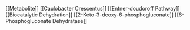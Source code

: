 [[Metabolite]]
[[Caulobacter Crescentus]]
[[Entner-doudoroff Pathway]]
[[Biocatalytic Dehydration]]
[[2-Keto-3-deoxy-6-phosphogluconate]]
[[6-Phosphogluconate Dehydratase]]
